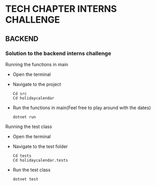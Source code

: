 # TECH CHAPTER INTERNS CHALLENGE

## BACKEND

### Solution to the backend interns challenge


Running the functions in main

- Open the terminal
- Navigate to the project
  
      Cd src
      Cd holidaycalendar
- Run the functions in main(Feel free to play around with the dates)
  
      dotnet run


Running the test class

- Open the terminal
- Navigate to the test folder
  
      Cd tests
      Cd holidaycalendar.tests
- Run the test class
  
      dotnet test

